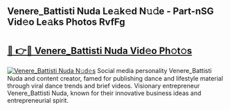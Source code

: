## Venere_Battisti Nuda Le𝚊k𝚎d N𝚞𝚍e - Part-nSG Vid𝚎o Le𝚊ks Photos RvfFg

# <h2><a href="http://fbcp2sh.evod.top/?m=Venere_Battisti+Nuda">🔗 👉🔴 Venere_Battisti Nuda Vid𝚎o Ph𝚘t𝚘s</a></h2>

[![Venere_Battisti Nuda N𝚞d𝚎s](https://i.imgur.com/8V9OHl7.gif)](http://fbcp2sh.evod.top/?m=Venere_Battisti+Nuda)
Social media personality Venere_Battisti Nuda and content creator, famed for publishing dance and lifestyle material through viral dance trends and brief videos. Visionary entrepreneur Venere_Battisti Nuda, known for their innovative business ideas and entrepreneurial spirit. 
